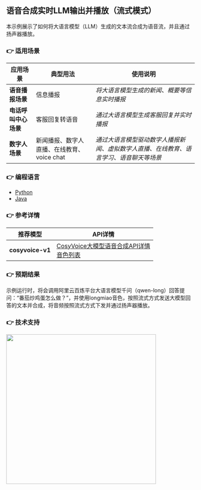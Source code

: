 [comment]: # (title and brief introduction of the sample)
## 语音合成实时LLM输出并播放（流式模式）
本示例展示了如何将大语言模型（LLM）生成的文本流合成为语音流，并且通过扬声器播放。

[comment]: # (list of scenarios of the sample)
### :point_right: 适用场景

| 应用场景 | 典型用法 | 使用说明 |
| ----- | ----- | ----- |
| **语音播报场景** | 信息播报 | *将大语言模型生成的新闻、概要等信息实时播报* |
| **电话呼叫中心场景** | 客服回复转语音 | *通过大语言模型生成客服回复并实时播报* |
| **数字人场景** | 新闻播报、数字人直播、在线教育、voice chat | *通过大语言模型驱动数字人播报新闻、虚拟数字人直播、在线教育、语言学习、语音聊天等场景* |

[comment]: # (supported programming languages of the sample)
### :point_right: 编程语言
- [Python](./python)
- [Java](./java)

[comment]: # (model and interface of the sample)
### :point_right: 参考详情
| 推荐模型 | API详情 |
| --- | --- |
| **cosyvoice-v1** | [CosyVoice大模型语音合成API详情](https://help.aliyun.com/zh/model-studio/developer-reference/api-details-25) <br> [音色列表](https://help.aliyun.com/zh/model-studio/developer-reference/model-list-1)|

### :point_right: 预期结果

示例运行时，将会调用阿里云百炼平台大语言模型千问（qwen-long）回答提问：“番茄炒鸡蛋怎么做？”，并使用longmiao音色，按照流式方式发送大模型回答的文本并合成，将音频按照流式方式下发并通过扬声器播放。

[comment]: # (technical support of the sample)
### :point_right: 技术支持
<img src="https://dashscope.oss-cn-beijing.aliyuncs.com/samples/audio/group.png" width="400"/>
